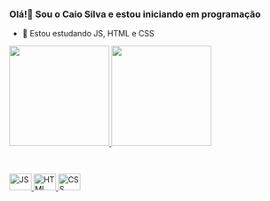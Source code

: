 ### Olá!👋 Sou o Caio Silva e estou iniciando em programação

- 🌱 Estou estudando JS, HTML e CSS

<div>
<a href="https://github.com/Caio035">
<img height= "180em" src="https://github-readme-stats.vercel.app/api?username=Caio035&show_icons=true&theme=radical&include_all_commits=true&count_private=true"/>
<img height= "180em" src="https://github-readme-stats.vercel.app/api/top-langs/?username=Caio035&layout=compact&langs_count=16&theme=radical"/>
</div>

  ##
  
  <div>
  <style="display: inline_block"><br>
  <img align-itens="center" alt="JS" height="30" width="40" src="https://cdn.jsdelivr.net/gh/devicons/devicon/icons/javascript/javascript-original.svg"/>
  <img align-itens="center" alt="HTML" height="30" width="40"src="https://cdn.jsdelivr.net/gh/devicons/devicon/icons/html5/html5-original.svg"/>
  <img align-itens="center" alt="CSS" height="30" width="40"src="https://cdn.jsdelivr.net/gh/devicons/devicon/icons/css3/css3-original-wordmark.svg"/>
  </div>
  
  ##
